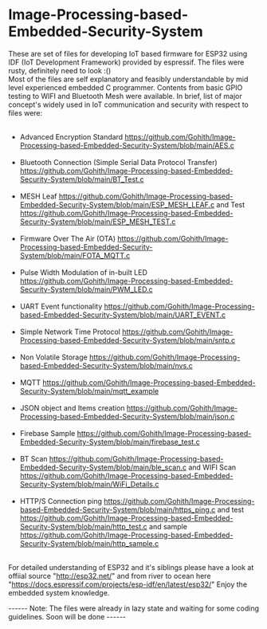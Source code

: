 # Image-Processing-based-Embedded-Security-System

These are set of files for developing IoT based firmware for ESP32 using IDF (IoT Development Framework) provided by espressif. The files were rusty, definitely need to look :()<br />
Most of the files are self explanatory and feasibly understandable by mid level experienced embedded C programmer. Contents from basic GPIO testing to WIFI and Bluetooth Mesh were available. 
In brief, list of major concept's widely used in IoT communication and security with respect to files were:<br /><br />
- Advanced Encryption Standard  https://github.com/Gohith/Image-Processing-based-Embedded-Security-System/blob/main/AES.c<br /><br />
- Bluetooth Connection (Simple Serial Data Protocol Transfer) https://github.com/Gohith/Image-Processing-based-Embedded-Security-System/blob/main/BT_Test.c<br /><br />
- MESH Leaf https://github.com/Gohith/Image-Processing-based-Embedded-Security-System/blob/main/ESP_MESH_LEAF.c and Test https://github.com/Gohith/Image-Processing-based-Embedded-Security-System/blob/main/ESP_MESH_TEST.c <br /><br />
- Firmware Over The Air (OTA) https://github.com/Gohith/Image-Processing-based-Embedded-Security-System/blob/main/FOTA_MQTT.c <br /><br />
- Pulse Width Modulation of in-built LED https://github.com/Gohith/Image-Processing-based-Embedded-Security-System/blob/main/PWM_LED.c <br /><br />
- UART Event functionality https://github.com/Gohith/Image-Processing-based-Embedded-Security-System/blob/main/UART_EVENT.c <br /><br />
- Simple Network Time Protocol https://github.com/Gohith/Image-Processing-based-Embedded-Security-System/blob/main/sntp.c <br /><br />
- Non Volatile Storage https://github.com/Gohith/Image-Processing-based-Embedded-Security-System/blob/main/nvs.c <br /><br />
- MQTT https://github.com/Gohith/Image-Processing-based-Embedded-Security-System/blob/main/mqtt_example <br /><br />
- JSON object and Items creation https://github.com/Gohith/Image-Processing-based-Embedded-Security-System/blob/main/json.c <br /><br />
- Firebase Sample https://github.com/Gohith/Image-Processing-based-Embedded-Security-System/blob/main/firebase_test.c<br /><br />
- BT Scan https://github.com/Gohith/Image-Processing-based-Embedded-Security-System/blob/main/ble_scan.c and WIFI Scan https://github.com/Gohith/Image-Processing-based-Embedded-Security-System/blob/main/WiFi_Details.c <br /><br />
- HTTP/S Connection ping https://github.com/Gohith/Image-Processing-based-Embedded-Security-System/blob/main/https_ping.c and test https://github.com/Gohith/Image-Processing-based-Embedded-Security-System/blob/main/http_test.c and sample https://github.com/Gohith/Image-Processing-based-Embedded-Security-System/blob/main/http_sample.c<br /><br />

For detailed understanding of ESP32 and it's siblings please have a look at offiial source "http://esp32.net/" and from river to ocean here "https://docs.espressif.com/projects/esp-idf/en/latest/esp32/"
Enjoy the embedded system knowledge.<br />

------  Note: The files were already in lazy state and waiting for some coding guidelines. Soon will be done  ------
